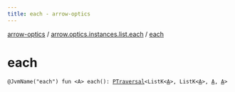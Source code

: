 ```yaml
---
title: each - arrow-optics
---
```


[arrow-optics](../index.html) / [arrow.optics.instances.list.each](index.html) / [each](./each.html)

# each

`@JvmName("each") fun <A> each(): `[`PTraversal`](../arrow.optics/-p-traversal/index.html)`<ListK<`[`A`](each.html#A)`>, ListK<`[`A`](each.html#A)`>, `[`A`](each.html#A)`, `[`A`](each.html#A)`>`